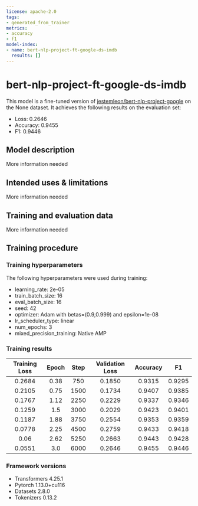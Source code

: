 ```yaml
---
license: apache-2.0
tags:
- generated_from_trainer
metrics:
- accuracy
- f1
model-index:
- name: bert-nlp-project-ft-google-ds-imdb
  results: []
---
```


<!-- This model card has been generated automatically according to the information the Trainer had access to. You
should probably proofread and complete it, then remove this comment. -->

# bert-nlp-project-ft-google-ds-imdb

This model is a fine-tuned version of [jestemleon/bert-nlp-project-google](https://huggingface.co/jestemleon/bert-nlp-project-google) on the None dataset.
It achieves the following results on the evaluation set:
- Loss: 0.2646
- Accuracy: 0.9455
- F1: 0.9446

## Model description

More information needed

## Intended uses & limitations

More information needed

## Training and evaluation data

More information needed

## Training procedure

### Training hyperparameters

The following hyperparameters were used during training:
- learning_rate: 2e-05
- train_batch_size: 16
- eval_batch_size: 16
- seed: 42
- optimizer: Adam with betas=(0.9,0.999) and epsilon=1e-08
- lr_scheduler_type: linear
- num_epochs: 3
- mixed_precision_training: Native AMP

### Training results

| Training Loss | Epoch | Step | Validation Loss | Accuracy | F1     |
|:-------------:|:-----:|:----:|:---------------:|:--------:|:------:|
| 0.2684        | 0.38  | 750  | 0.1850          | 0.9315   | 0.9295 |
| 0.2105        | 0.75  | 1500 | 0.1734          | 0.9407   | 0.9385 |
| 0.1767        | 1.12  | 2250 | 0.2229          | 0.9337   | 0.9346 |
| 0.1259        | 1.5   | 3000 | 0.2029          | 0.9423   | 0.9401 |
| 0.1187        | 1.88  | 3750 | 0.2554          | 0.9353   | 0.9359 |
| 0.0778        | 2.25  | 4500 | 0.2759          | 0.9433   | 0.9418 |
| 0.06          | 2.62  | 5250 | 0.2663          | 0.9443   | 0.9428 |
| 0.0551        | 3.0   | 6000 | 0.2646          | 0.9455   | 0.9446 |


### Framework versions

- Transformers 4.25.1
- Pytorch 1.13.0+cu116
- Datasets 2.8.0
- Tokenizers 0.13.2
